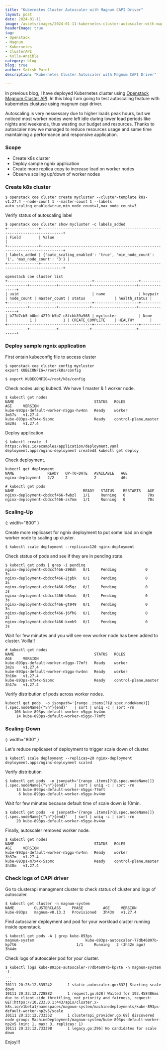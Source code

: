 ```yaml
---
title: "Kubernetes Cluster Autoscaler with Magnum CAPI Driver"
layout: post
date: 2024-01-11
image: /assets/images/2024-01-11-kubernetes-cluster-autoscaler-with-magnum-capi/magnum-autoscaling.png
headerImage: true
tag:
- Openstack
- Magnum
- Kubernetes
- ClusterAPI
- Kolla-Ansible
category: blog
blog: true
author: Satish Patel
description: "Kubernetes Cluster Autoscaler with Magnum CAPI Driver"

---
```


In previous blog, I have deployed Kubernetes cluster using [Openstack Magnum Cluster API](https://satishdotpatel.github.io/openstack-magnum-capi/). In this blog I am going to test autoscaling feature with kubernetes clustuse using magnum capi driver. 

Autoscaling is very nessessary due to higher loads peak hours, but we noticed most worker nodes were left idle during lower load periods like nights and weekends, thus wasting our budget and resources. Thanks to autoscaler now we managed to reduce resources usage and same time maintaining a performance and responsive application. 

### Scope 

* Create k8s cluster
* Deploy sample ngnix application 
* Create more replica copy to increase load on worker nodes
* Observe scaling up/down of worker nodes

### Create k8s cluster 

```
$ openstack coe cluster create mycluster --cluster-template k8s-v1.27.4 --node-count 1 --master-count 1 --labels auto_scaling_enabled=true,min_node_count=1,max_node_count=3
```

Verify status of autoscaling label

```
$ openstack coe cluster show mycluster -c labels_added
+--------------+--------------------------------------------------------------------------------+
| Field        | Value                                                                          |
+--------------+--------------------------------------------------------------------------------+
| labels_added | {'auto_scaling_enabled': 'true', 'min_node_count': '1', 'max_node_count': '3'} |
+--------------+--------------------------------------------------------------------------------+ 
```

```
openstack coe cluster list
+--------------------------------------+--------------------+-------------------+------------+--------------+--------------------+---------------+
| uuid                                 | name               | keypair           | node_count | master_count | status             | health_status |
+--------------------------------------+--------------------+-------------------+------------+--------------+--------------------+---------------+
| b77d7cb5-b0bd-4279-b5b7-c8fcbb39a568 | mycluster          | None              |          1 |            1 | CREATE_COMPLETE    | HEALTHY       |
+--------------------------------------+--------------------+-------------------+------------+--------------+--------------------+---------------+
```

### Deploy sample ngnix application

First ontain kubeconfig file to access cluster

```
$ openstack coe cluster config mycluster
export KUBECONFIG=/root/k8s/config

$ export KUBECONFIG=/root/k8s/config
```

Check nodes using kubectl. We have 1 master & 1 worker node. 

```
$ kubectl get nodes
NAME                                    STATUS   ROLES                  AGE     VERSION
kube-893ps-default-worker-n5ggx-hv4nn   Ready    worker                 3m57s   v1.27.4
kube-893ps-m7x4x-5spmc                  Ready    control-plane,master   5m20s   v1.27.4
```

Deploy application. 

```
$ kubectl create -f https://k8s.io/examples/application/deployment.yaml
deployment.apps/nginx-deployment created$ kubectl get deploy 
```

Check deployment.

```
kubectl get deployment
NAME               READY   UP-TO-DATE   AVAILABLE   AGE
nginx-deployment   2/2     2            2           46s

# kubectl get pods
NAME                               READY   STATUS    RESTARTS   AGE
nginx-deployment-cbdccf466-fwbzl   1/1     Running   0          70s
nginx-deployment-cbdccf466-zs7mm   1/1     Running   0          70s
```

### Scaling-Up 

![<img>](/assets/images/2024-01-11-kubernetes-cluster-autoscaler-with-magnum-capi/magnum-capi-scale-up.png){: width="800" }

Create more replicaset for ngnix deployment to put some load on single worker node to scaling up cluster. 

```
$ kubectl scale deployment --replicas=120 nginx-deployment
```

Check status of pods and see if they are in pending state. 

```
$ kubectl get pods | grep -i pending
nginx-deployment-cbdccf466-298dh   0/1     Pending             0          3s
nginx-deployment-cbdccf466-2jpbk   0/1     Pending             0          3s
nginx-deployment-cbdccf466-9d5gz   0/1     Pending             0          3s
nginx-deployment-cbdccf466-b5mxb   0/1     Pending             0          3s
nginx-deployment-cbdccf466-gt949   0/1     Pending             0          3s
nginx-deployment-cbdccf466-j6fh6   0/1     Pending             0          3s
nginx-deployment-cbdccf466-kxmb9   0/1     Pending             0          3s
```

Wait for few minutes and you will see new worker node has been added to cluster. Voilla!! 

```
# kubectl get nodes
NAME                                    STATUS   ROLES                  AGE     VERSION
kube-893ps-default-worker-n5ggx-77mft   Ready    worker                 2m2s    v1.27.4
kube-893ps-default-worker-n5ggx-hv4nn   Ready    worker                 3h16m   v1.27.4
kube-893ps-m7x4x-5spmc                  Ready    control-plane,master   3h17m   v1.27.4
```

Verify distribution of pods across worker nodes. 

```
kubectl get pods  -o jsonpath='{range .items[?(@.spec.nodeName)]}{.spec.nodeName}{"\n"}{end}'   | sort | uniq -c | sort -rn
    106 kube-893ps-default-worker-n5ggx-hv4nn
     14 kube-893ps-default-worker-n5ggx-77mft
```

### Scaling-Down 

![<img>](/assets/images/2024-01-11-kubernetes-cluster-autoscaler-with-magnum-capi/magnum-capi-scale-down.png){: width="800" }

Let's reduce replicaset of deployment to trigger scale down of cluster. 

```
$ kubectl scale deployment --replicas=20 nginx-deployment
deployment.apps/nginx-deployment scaled
```

Verify distribution 

```
$ kubectl get pods  -o jsonpath='{range .items[?(@.spec.nodeName)]}{.spec.nodeName}{"\n"}{end}'   | sort | uniq -c | sort -rn
     14 kube-893ps-default-worker-n5ggx-77mft
      6 kube-893ps-default-worker-n5ggx-hv4nn
```

Wait for few minutes because default time of scale down is 10min. 

```
$ kubectl get pods  -o jsonpath='{range .items[?(@.spec.nodeName)]}{.spec.nodeName}{"\n"}{end}'   | sort | uniq -c | sort -rn
     20 kube-893ps-default-worker-n5ggx-hv4nn
```

Finally, autoscaler removed worker node. 

```
$ kubectl get nodes
NAME                                    STATUS   ROLES                  AGE     VERSION
kube-893ps-default-worker-n5ggx-hv4nn   Ready    worker                 3h37m   v1.27.4
kube-893ps-m7x4x-5spmc                  Ready    control-plane,master   3h38m   v1.27.4
```

### Check logs of CAPI driver

Go to clusterapi managment cluster to check status of cluster and logs of autoscaler. 

```
$ kubectl get cluster -n magnum-system
NAME         CLUSTERCLASS     PHASE         AGE     VERSION
kube-893ps   magnum-v0.13.3   Provisioned   3h43m   v1.27.4
```

Find autoscaler deployment and pod for your workload cluster running inside openstack. 

```
$ kubectl get pods -A | grep kube-893ps
magnum-system                       kube-893ps-autoscaler-77db46897b-kp7t6                           1/1     Running   2 (3h42m ago)   3h44m
```

Check logs of autoscaler pod for your cluster. 

```
$ kubectl logs kube-893ps-autoscaler-77db46897b-kp7t6 -n magnum-system -f
...
...
I0111 20:23:12.535242       1 static_autoscaler.go:632] Starting scale down
I0111 20:23:12.728882       1 request.go:628] Waited for 193.458486ms due to client-side throttling, not priority and fairness, request: GET:https://10.233.0.1:443/apis/cluster.x-k8s.io/v1beta1/namespaces/magnum-system/machinedeployments/kube-893ps-default-worker-np2v5/scale
I0111 20:23:12.733352       1 clusterapi_provider.go:68] discovered node group: MachineDeployment/magnum-system/kube-893ps-default-worker-np2v5 (min: 1, max: 3, replicas: 1)
I0111 20:23:12.733398       1 legacy.go:296] No candidates for scale down
```

Enjoy!!! 













